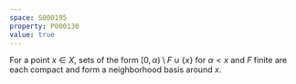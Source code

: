 ```yaml
---
space: S000195
property: P000130
value: true
---
```


For a point $x \in X$, sets of the form $[0, \alpha) \setminus F \cup \{x\}$ for $\alpha < x$ and $F$ finite are each compact and form a neighborhood basis around $x$.

